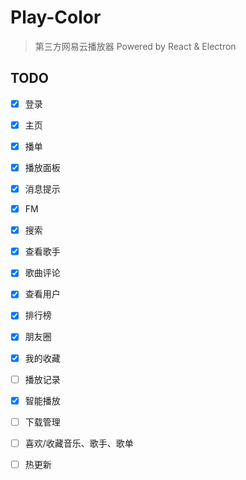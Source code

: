 # Play-Color 
> 第三方网易云播放器 
> Powered by React & Electron

## TODO

- [x] 登录
- [x] 主页
- [x] 播单
- [x] 播放面板
- [x] 消息提示
- [x] FM
- [x] 搜索
- [x] 查看歌手
- [x] 歌曲评论
- [x] 查看用户
- [x] 排行榜
- [x] 朋友圈
- [x] 我的收藏
- [ ] 播放记录
- [x] 智能播放
- [ ] 下载管理
- [ ] 喜欢/收藏音乐、歌手、歌单
- [ ] 热更新

